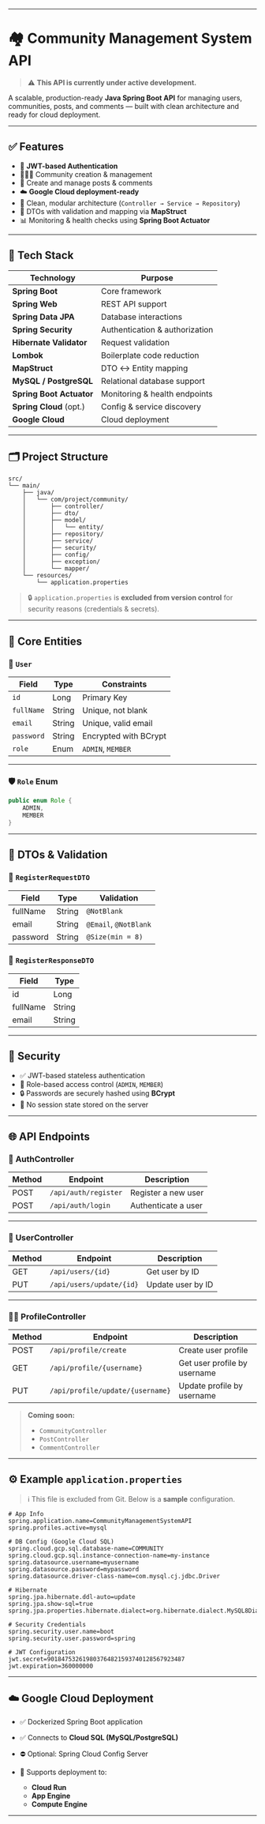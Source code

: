 
---

# 🏘️ Community Management System API

> ⚠️ **This API is currently under active development.**

A scalable, production-ready **Java Spring Boot API** for managing users, communities, posts, and comments — built with clean architecture and ready for cloud deployment.

---

## ✅ Features

* 🔐 **JWT-based Authentication**
* 🧑‍🤝‍🧑 Community creation & management
* 📝 Create and manage posts & comments
* ☁️ **Google Cloud deployment-ready**
* 🧱 Clean, modular architecture (`Controller → Service → Repository`)
* 🔄 DTOs with validation and mapping via **MapStruct**
* 📊 Monitoring & health checks using **Spring Boot Actuator**

---

## 🚀 Tech Stack

| Technology               | Purpose                        |
| ------------------------ | ------------------------------ |
| **Spring Boot**          | Core framework                 |
| **Spring Web**           | REST API support               |
| **Spring Data JPA**      | Database interactions          |
| **Spring Security**      | Authentication & authorization |
| **Hibernate Validator**  | Request validation             |
| **Lombok**               | Boilerplate code reduction     |
| **MapStruct**            | DTO ↔ Entity mapping           |
| **MySQL / PostgreSQL**   | Relational database support    |
| **Spring Boot Actuator** | Monitoring & health endpoints  |
| **Spring Cloud** (opt.)  | Config & service discovery     |
| **Google Cloud**         | Cloud deployment               |

---

## 🗂️ Project Structure

```
src/
└── main/
    ├── java/
    │   └── com/project/community/
    │       ├── controller/
    │       ├── dto/
    │       ├── model/
    │       │   └── entity/
    │       ├── repository/
    │       ├── service/
    │       ├── security/
    │       ├── config/
    │       ├── exception/
    │       └── mapper/
    └── resources/
        └── application.properties
```

> 🔒 `application.properties` is **excluded from version control** for security reasons (credentials & secrets).

---

## 🧱 Core Entities

### 🧍 `User`

| Field      | Type   | Constraints           |
| ---------- | ------ | --------------------- |
| `id`       | Long   | Primary Key           |
| `fullName` | String | Unique, not blank     |
| `email`    | String | Unique, valid email   |
| `password` | String | Encrypted with BCrypt |
| `role`     | Enum   | `ADMIN`, `MEMBER`     |

---

### 🛡️ `Role` Enum

```java
public enum Role {
    ADMIN,
    MEMBER
}
```

---

## 🧾 DTOs & Validation

### 🔹 `RegisterRequestDTO`

| Field    | Type   | Validation            |
| -------- | ------ | --------------------- |
| fullName | String | `@NotBlank`           |
| email    | String | `@Email`, `@NotBlank` |
| password | String | `@Size(min = 8)`      |

### 🔹 `RegisterResponseDTO`

| Field    | Type   |
| -------- | ------ |
| id       | Long   |
| fullName | String |
| email    | String |

---

## 🔐 Security

* ✅ JWT-based stateless authentication
* 🔐 Role-based access control (`ADMIN`, `MEMBER`)
* 🔒 Passwords are securely hashed using **BCrypt**
* 🚫 No session state stored on the server

---

## 🌐 API Endpoints

### 🛂 **AuthController**

| Method | Endpoint             | Description         |
| ------ | -------------------- | ------------------- |
| POST   | `/api/auth/register` | Register a new user |
| POST   | `/api/auth/login`    | Authenticate a user |

---

### 👤 **UserController**

| Method | Endpoint                 | Description       |
| ------ | ------------------------ | ----------------- |
| GET    | `/api/users/{id}`        | Get user by ID    |
| PUT    | `/api/users/update/{id}` | Update user by ID |

---

### 🧑‍💼 **ProfileController**

| Method | Endpoint                         | Description                  |
| ------ | -------------------------------- | ---------------------------- |
| POST   | `/api/profile/create`            | Create user profile          |
| GET    | `/api/profile/{username}`        | Get user profile by username |
| PUT    | `/api/profile/update/{username}` | Update profile by username   |

> **Coming soon:**
>
> * `CommunityController`
> * `PostController`
> * `CommentController`

---

## ⚙️ Example `application.properties`

> ℹ️ This file is excluded from Git. Below is a **sample** configuration.

```properties
# App Info
spring.application.name=CommunityManagementSystemAPI
spring.profiles.active=mysql

# DB Config (Google Cloud SQL)
spring.cloud.gcp.sql.database-name=COMMUNITY
spring.cloud.gcp.sql.instance-connection-name=my-instance
spring.datasource.username=myusername
spring.datasource.password=mypassword
spring.datasource.driver-class-name=com.mysql.cj.jdbc.Driver

# Hibernate
spring.jpa.hibernate.ddl-auto=update
spring.jpa.show-sql=true
spring.jpa.properties.hibernate.dialect=org.hibernate.dialect.MySQL8Dialect

# Security Credentials
spring.security.user.name=boot
spring.security.user.password=spring

# JWT Configuration
jwt.secret=901847532619803764821593740128567923487
jwt.expiration=360000000
```

---

## ☁️ Google Cloud Deployment

* ✅ Dockerized Spring Boot application
* ✅ Connects to **Cloud SQL (MySQL/PostgreSQL)**
* ⛔ Optional: Spring Cloud Config Server
* 🚀 Supports deployment to:

  * **Cloud Run**
  * **App Engine**
  * **Compute Engine**

---